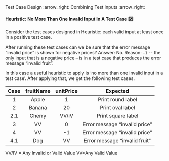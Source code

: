 <link rel="stylesheet" href="{{baseUrl}}/css/textbook.css">

<div class="website-content">

<div id="path">Test Case Design :arrow_right: Combining Test Inputs :arrow_right:</div>

<div id="title">

#### Heuristic: No More Than One Invalid Input In A Test Case :two:

</div>

<div id="body">

Consider the test cases designed in <trigger for="modal:heuristic-valid-test-case" trigger="click">Heuristic: each valid input at least once in a positive test case</trigger>.

<modal title="**Heuristic: each valid input at least once in a positive test case**" id="modal:heuristic-valid-test-case">
  <include src="../heuristicValid/text.md#heuristic-valid-test-case" />
</modal>

After running these test cases can we be sure that the error message “invalid price” is shown for negative prices? Answer: No. Reason: `-1`  -- the only input that is a negative price – is in a test case that produces the error message “invalid fruit”.

In this case a useful heuristic to apply is ‘no more than one invalid input in a test case’. After applying that, we get the following test cases.

| Case   | fruitName  | unitPrice  | Expected                       |
| :----: | :--------: | :--------: | :----------------------------: |
| 1      | Apple      | 1          | Print round label              |
| 2      | Banana     | 20         | Print oval label               |
| 2.1    | Cherry     | VV/IV      | Print square label             |
| 3      | VV         | 0          | Error message “invalid price”  |
| 4      | VV         | -1         | Error message “invalid price"  |
| 4.1    | Dog        | VV         | Error message “invalid fruit"  |

VV/IV = Any Invalid or Valid Value VV=Any Valid Value

</div>

<div id="extras">
<div>

</div>

